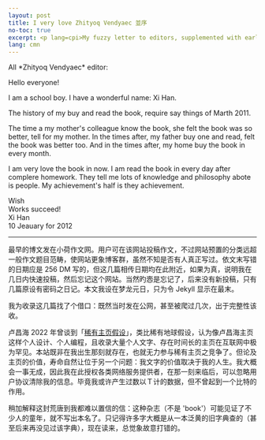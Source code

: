 ```yaml
---
layout: post
title: I very love Zhityoq Vendyaec 並序
no-toc: true
excerpt: <p lang=cpi>My fuzzy letter to editors, supplemented with early history of this blog.</p>
lang: cmn
---
```


<section lang=cpi markdown=1>
All *Zhityoq Vendyaec* editor:

Hello everyone!

I am a school boy. I have a wonderful name: Xi Han.

The history of my buy and read the book, require say things of Marth 2011.

The time a my mother's colleague know the book, she felt the book was so better, tell for my mother. In the times after, my father buy one and read, felt the book was better too. And in the times after, my home buy the book in every month.

I am very love the book in now. I am read the book in every day after complere homework. They tell me lots of knowledge and philosophy abote is people. My achievement's half is they achievement.

Wish  
Works succeed!  
Xi Han  
10 Jeauary for 2012
</section>

---

最早的博文发在小荷作文网。用户可在该网站投稿作文，不过网站预置的分类远超一般作文题目范畴，使网站更象博客群，虽然不知是否有人真正写过。依文末写错的日期应是 256 DM 写的，但这几篇相传日期均在此附近，如果为真，说明我在几日内快速投稿，然后忘记这个网站。当然旳悫是忘记了，后来没有新投稿，只有几篇原设有密码之日记。本文我设在梦龙元日，只为令 Jekyll 显示在最末。

我为收录这几篇找了个借口：既然当时发在公网，甚至被爬过几次，出于完整性该收。

卢昌海 2022 年曾谈到「[稀有主页假设](https://www.changhai.org/articles/technology/misc/RarePage.php)」，类比稀有地球假设，认为像卢昌海主页这样个人设计、个人编程，且收录大量个人文字、存在时间长的主页在互联网中极为罕见。本站既非在我出生那刻就存在，也就无力参与稀有主页之竞争了。但论及主页的价值，寿命自然让位于另一个问题：我文字的价值取决于我的人生。我大概会一事无成，因此我在此授权各类网络服务提供者，在那一刻来临后，可以忽略用户协议清除我的信息。毕竟我或许产生过数以Ｔ计的数据，但不曾起到一个比特的作用。

稍加解释这封荒唐到我都难以置信的信：这种杂志（不是 'book'）可能见证了不少人的童年，就不写出本名了。只记得许多字大概是从一本泛黄的旧字典查的（甚至后来再没见过该字典），现在读来，总觉象故意打错的。
